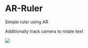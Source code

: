 # AR-Ruler

Simple ruler using AR

Additionally track camera to rotate text

![](https://github.com/TopIvanAbramov/AR-Ruler/blob/master/appDemo.gif)

